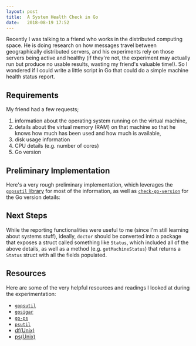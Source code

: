 ```yaml
---
layout: post
title:  A System Health Check in Go
date:   2018-08-19 17:52
---
```


Recently I was talking to a friend who works in the distributed computing space. He is doing research on how messages travel between geographically distributed servers, and his experiments rely on those servers being active and healthy (if they're not, the experiment may actually run but produce no usable results, wasting my friend's valuable time!). So I wondered if I could write a little script in Go that could do a simple machine health status report.

## Requirements

My friend had a few requests;

 1. information about the operating system running on the virtual machine,
 2. details about the virtual memory (RAM) on that machine so that he knows how much has been used and how much is available,
 3. disk usage information
 4. CPU details (e.g. number of cores)
 5. Go version



## Preliminary Implementation

Here's a very rough preliminary implementation, which leverages the [`gopsutil` library](https://github.com/shirou/gopsutil) for most of the information, as well as [`check-go-version`](https://github.com/opalmer/check-go-version) for the Go version details:

<script src="https://gist.github.com/rebeccabilbro/2c3b2811e78aef880998ba38aad01f86.js"></script>



## Next Steps

While the reporting functionalities were useful to me (since I'm still learning about systems stuff), ideally, `doctor` should be converted into a package that exposes a struct called something like `Status`, which included all of the above details, as well as a method (e.g. `getMachineStatus`) that returns a `Status` struct with all the fields populated.



## Resources

Here are some of the very helpful resources and readings I looked at during the experimentation:

 - [`gopsutil`](https://github.com/shirou/gopsutil)
 - [`gosigar`](https://github.com/cloudfoundry/gosigar/)
 - [`go-ps`](https://github.com/mitchellh/go-ps)
 - [`psutil`](https://github.com/giampaolo/psutil)
 - [df(Unix)](https://en.wikipedia.org/wiki/Df_(Unix))
 - [ps(Unix)](https://en.wikipedia.org/wiki/Ps_(Unix))
